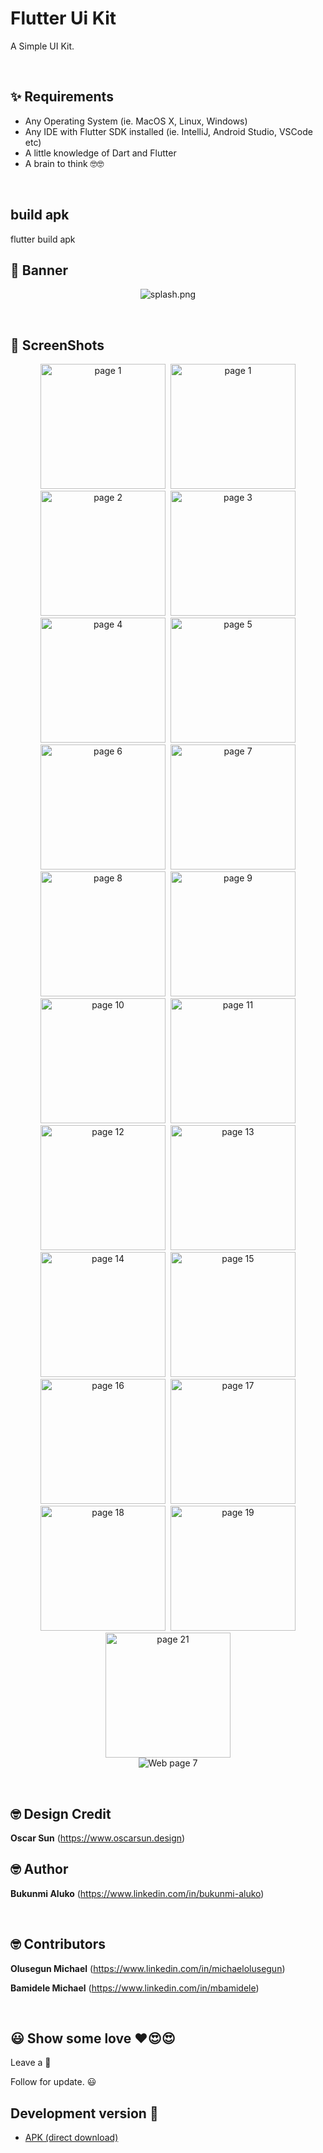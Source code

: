 # Flutter Ui Kit

A Simple UI Kit.

<br />

## ✨ Requirements

- Any Operating System (ie. MacOS X, Linux, Windows)
- Any IDE with Flutter SDK installed (ie. IntelliJ, Android Studio, VSCode etc)
- A little knowledge of Dart and Flutter
- A brain to think 🤓🤓

<br />

## build apk
flutter build apk

## 📸 Banner

<p align="center">
<img src="art/banner/banner.png" alt="splash.png" hspace="2"/>
</p>

<br />

## 📸 ScreenShots

<p align="center">
<img src="art/screenshots/root.png" alt="page 1" width="200px" hspace="2"/>
<img src="art/screenshots/page_1.png" alt="page 1" width="200px" hspace="2"/>
<img src="art/screenshots/page_2.png" alt="page 2" width="200px" hspace="2"/>
<img src="art/screenshots/page_3.png" alt="page 3" width="200px" hspace="2"/>
<img src="art/screenshots/page_4.png" alt="page 4" width="200px" hspace="2"/>
<img src="art/screenshots/page_5.png" alt="page 5" width="200px" hspace="2"/> 
<img src="art/screenshots/page_6.png" alt="page 6" width="200px" hspace="2"/> 
<img src="art/screenshots/page_7.png" alt="page 7" width="200px" hspace="2"/> 
<img src="art/screenshots/page_8.png" alt="page 8" width="200px" hspace="2"/> 
<img src="art/screenshots/page_9.png" alt="page 9" width="200px" hspace="2"/> 
<img src="art/screenshots/page_10.png" alt="page 10" width="200px" hspace="2"/> 
<img src="art/screenshots/page_11.png" alt="page 11" width="200px" hspace="2"/> 
<img src="art/screenshots/page_12.png" alt="page 12" width="200px" hspace="2"/> 
<img src="art/screenshots/page_13.png" alt="page 13" width="200px" hspace="2"/> 
<img src="art/screenshots/page_14.png" alt="page 14" width="200px" hspace="2"/> 
<img src="art/screenshots/page_15.png" alt="page 15" width="200px" hspace="2"/> 
<img src="art/screenshots/page_16.png" alt="page 16" width="200px" hspace="2"/> 
<img src="art/screenshots/page_17.png" alt="page 17" width="200px" hspace="2"/> 
<img src="art/screenshots/page_18.png" alt="page 18" width="200px" hspace="2"/>
<img src="art/screenshots/page_19.png" alt="page 19" width="200px" hspace="2"/>
<img src="art/screenshots/page_21.png" alt="page 21" width="200px" hspace="2"/>

<br />
<img src="art/screenshots/web_page_7.png" alt="Web page 7"/> 

</p>

<br />

## 🤓 Design Credit

**Oscar Sun**
(https://www.oscarsun.design)

## 🤓 Author

**Bukunmi Aluko**
(https://www.linkedin.com/in/bukunmi-aluko)

<br />

## 🤓 Contributors

**Olusegun Michael**
(https://www.linkedin.com/in/michaelolusegun)

**Bamidele Michael**
(https://www.linkedin.com/in/mbamidele)

<br />

## 😃 Show some love ❤️😍😍

Leave a 🌟

Follow for update. 😃


## Development version :hammer:
- [APK (direct download)](https://github.com/bukunmialuko/flutter_ui_kit_obkm/releases/download/v1.0.0/app-release.apk)


